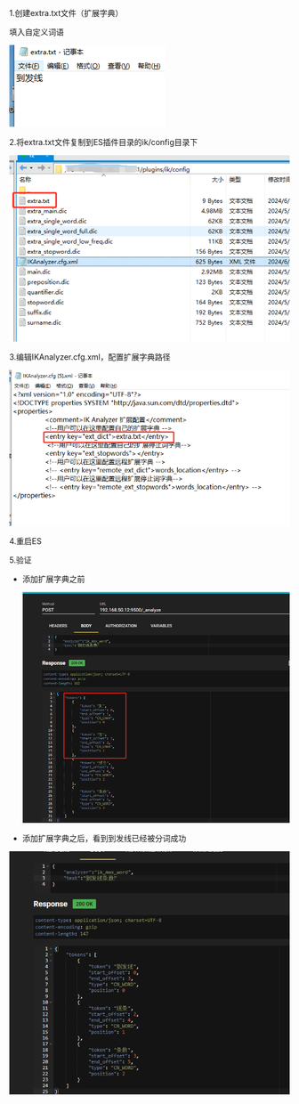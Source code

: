 1.创建extra.txt文件（扩展字典）

填入自定义词语

![](https://raw.githubusercontent.com/program-keep/program-keep.github.io/main/img/2024-06-27/image-20240627173921503.png)

2.将extra.txt文件复制到ES插件目录的ik/config目录下

![image-20240627174806431](https://raw.githubusercontent.com/program-keep/program-keep.github.io/main/img/2024-06-27/image-20240627174806431.png)

3.编辑IKAnalyzer.cfg.xml，配置扩展字典路径

![image-20240627174029321](https://raw.githubusercontent.com/program-keep/program-keep.github.io/main/img/2024-06-27/image-20240627174029321.png)

4.重启ES

5.验证

- 添加扩展字典之前

  ![image-20240627174415802](https://raw.githubusercontent.com/program-keep/program-keep.github.io/main/img/2024-06-27/image-20240627174415802.png)

- 添加扩展字典之后，看到到发线已经被分词成功

![image-20240627174146903](https://raw.githubusercontent.com/program-keep/program-keep.github.io/main/img/2024-06-27/image-20240627174146903.png)

